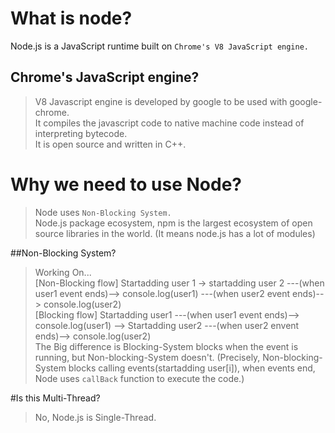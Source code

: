 # What is node?  
Node.js is a JavaScript runtime built on `Chrome's V8 JavaScript engine.`
  
## Chrome's JavaScript engine?  
>V8 Javascript engine is developed by google to be used with google-chrome.  
>It compiles the javascript code to native machine code instead of interpreting bytecode.  
>It is open source and written in C++.  

# Why we need to use Node?  
>Node uses `Non-Blocking System.`  
>Node.js package ecosystem, npm is the largest ecosystem of open source libraries in the world. (It means node.js has a lot of modules) 
 
##Non-Blocking System?  
>Working On...  
>[Non-Blocking flow] Startadding user 1 -> startadding user 2 ---(when user1 event ends)--> console.log(user1) ---(when user2 event ends)--> console.log(user2)  
>[Blocking flow] Startadding user1 ---(when user1 event ends)--> console.log(user1) --> Startadding user2 ---(when user2 envent ends)--> console.log(user2)  
>The Big difference is Blocking-System blocks when the event is running, but Non-blocking-System doesn't. (Precisely, Non-blocking-System blocks calling events(startadding user[i]), when events end, Node uses `callBack` function to execute the code.)     

#Is this Multi-Thread?  
>No, Node.js is Single-Thread.  
 





